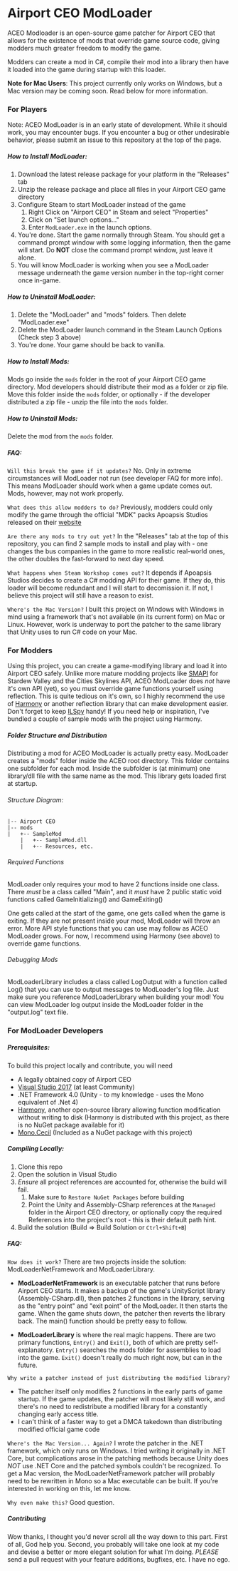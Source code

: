 # Airport CEO ModLoader

ACEO Modloader is an open-source game patcher for Airport CEO that
allows for the existence of mods that override game source code, giving
modders much greater freedom to modify the game.

Modders can create a mod in C#, compile their mod into a library then
have it loaded into the game during startup with this loader.

**Note for Mac Users**: This project currently only works on Windows, but a Mac version may
be coming soon. Read below for more information.

### For Players

Note: ACEO ModLoader is in an early state of development. While it should work,
you may encounter bugs. If you encounter a bug or other undesirable behavior, 
please submit an issue to this repository at the top of the page.

##### How to Install ModLoader:
1. Download the latest release package for your platform in the "Releases" tab
2. Unzip the release package and place all files in your Airport CEO game directory
3. Configure Steam to start ModLoader instead of the game
     1. Right Click on "Airport CEO" in Steam and select "Properties"
     2. Click on "Set launch options..."
     3. Enter `ModLoader.exe` in the launch options.
4. You're done. Start the game normally through Steam. You should get a command prompt
window with some logging information, then the game will start. Do **NOT** close the command prompt
window, just leave it alone.
5. You will know ModLoader is working when you see a ModLoader message underneath the game version number 
in the top-right corner once in-game.

##### How to Uninstall ModLoader:
1. Delete the "ModLoader" and "mods" folders. Then delete "ModLoader.exe"
2. Delete the ModLoader launch command in the Steam Launch Options (Check step 3 above)
3. You're done. Your game should be back to vanilla.

##### How to Install Mods:
Mods go inside the `mods` folder in the root of your Airport CEO game directory. Mod developers should
distribute their mod as a folder or zip file. Move this folder inside the `mods` folder, or optionally -
if the developer distributed a zip file - unzip the file into the `mods` folder.

##### How to Uninstall Mods:
Delete the mod from the `mods` folder.

##### FAQ:
`Will this break the game if it updates?`
No. Only in extreme circumstances will ModLoader not run (see developer FAQ for more info).
This means ModLoader should work when a game update comes out. Mods, however, may not work properly.

`What does this allow modders to do?`
Previously, modders could only modify the game through the official "MDK" packs Apoapsis Studios released
on their [website](https://www.airportceo.com/modding/)

`Are there any mods to try out yet?`
In the "Releases" tab at the top of this repository, you can find 2 sample mods to install and play with - one
changes the bus companies in the game to more realistic real-world ones, the other doubles the fast-forward to next
day speed.

`What happens when Steam Workshop comes out?`
It depends if Apoapsis Studios decides to create a C# modding API for their game. If they do, this loader
will become redundant and I will start to decomission it. If not, I believe this project will still have
a reason to exist.

`Where's the Mac Version?`
I built this project on Windows with Windows in mind using a framework that's not available (in its current form)
on Mac or Linux. However, work is underway to port the patcher to the same library that Unity uses to run C# code
on your Mac.

### For Modders

Using this project, you can create a game-modifying library and load it into Airport CEO safely. Unlike more mature
modding projects like [SMAPI](https://github.com/Pathoschild/SMAPI) for Stardew Valley and the Cities Skylines API, 
ACEO ModLoader does *not* have it's own API (yet), so you must override game functions yourself using reflection. This is 
quite tedious on it's own, so I highly recommend the use of [Harmony](https://github.com/pardeike/Harmony) or another 
reflection library that can make development easier. Don't forget to keep [ILSpy](https://github.com/icsharpcode/ILSpy) handy!
If you need help or inspiration, I've bundled a couple of sample mods with the project using Harmony.

##### Folder Structure and Distribution
Distributing a mod for ACEO ModLoader is actually pretty easy. ModLoader creates a "mods" folder inside the ACEO root
directory. This folder contains one subfolder for each mod. Inside the subfolder is (at minimum) one library/dll file with the
same name as the mod. This library gets loaded first at startup.

###### Structure Diagram:
```
|-- Airport CEO
|-- mods
|   +-- SampleMod
    |   +-- SampleMod.dll
    |   +-- Resources, etc.
```

###### Required Functions
ModLoader only requires your mod to have 2 functions inside one class. There *must* be a class called "Main", and it
*must* have 2 public static void functions called GameInitializing() and GameExiting()

One gets called at the start of the game, one gets called when the game is exiting. If they are not present inside your
mod, ModLoader will throw an error. More API style functions that you can use may follow as ACEO ModLoader grows. 
For now, I recommend using Harmony (see above) to override game functions.

###### Debugging Mods
ModLoaderLibrary includes a class called LogOutput with a function called Log() that you can use to output messages
to ModLoader's log file. Just make sure you reference ModLoaderLibrary when building your mod! You can view ModLoader
log output inside the ModLoader folder in the "output.log" text file.

### For ModLoader Developers

##### Prerequisites:
To build this project locally and contribute, you will need 
- A legally obtained copy of Airport CEO
- [Visual Studio 2017](https://visualstudio.com) (at least Community)
- .NET Framework 4.0 (Unity - to my knowledge - uses the Mono equivalent of .Net 4)
- [Harmony](https://github.com/pardeike/Harmony), another open-source library allowing function modification without
writing to disk (Harmony is distributed with this project, as there is no NuGet package available for it)
- [Mono.Cecil](http://www.mono-project.com/docs/tools+libraries/libraries/Mono.Cecil/) (Included as a NuGet package with this project)

##### Compiling Locally:
1. Clone this repo
2. Open the solution in Visual Studio
3. *Ensure* all project references are accounted for, otherwise the build will fail.
   1. Make sure to `Restore NuGet Packages` before building
   2. Point the Unity and Assembly-CSharp references at the `Managed` folder in the Airport CEO directory, or
   optionally copy the required References into the project's root - this is their default path hint.
4. Build the solution (Build => Build Solution or `Ctrl+Shift+B`)

##### FAQ:
`How does it work?`
There are two projects inside the solution: ModLoaderNetFramework and ModLoaderLibrary.
- **ModLoaderNetFramework** is an executable patcher that runs before Airport CEO starts. It makes a backup of the game's 
UnityScript library (Assembly-CSharp.dll), then patches 2 functions in the library, serving as the "entry point" and "exit point"
of the ModLoader. It then starts the game. When the game shuts down, the patcher then reverts the library back. The main() function
should be pretty easy to follow.

- **ModLoaderLibrary** is where the real magic happens. There are two primary functions, `Entry()` and `Exit()`, both of which
are pretty self-explanatory. `Entry()` searches the mods folder for assemblies to load into the game. `Exit()` doesn't really do
much right now, but can in the future.

`Why write a patcher instead of just distributing the modified library?`
- The patcher itself only modifies 2 functions in the early parts of game startup. If the game updates,
the patcher will most likely still work, and there's no need to redistribute a modified library for a constantly changing
early access title.
- I can't think of a faster way to get a DMCA takedown than distributing modified official game code

`Where's the Mac Version... Again?`
I wrote the patcher in the .NET framework, which only runs on Windows. I tried writing it originally in .NET Core, but 
complications arose in the patching methods because Unity does *NOT* use .NET Core and the patched symbols couldn't be 
recognized. To get a Mac version, the ModLoaderNetFramework patcher will probably need to be rewritten in Mono so a Mac
executable can be built. If you're interested in working on this, let me know.

`Why even make this?`
Good question.

##### Contributing
Wow thanks, I thought you'd never scroll all the way down to this part. First of all, God help you. Second, you probably
will take one look at my code and devise a better or more elegant solution for what I'm doing. *PLEASE* send a pull request
with your feature additions, bugfixes, etc. I have no ego.
